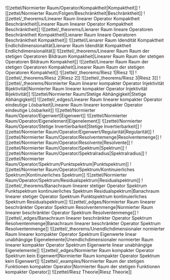 ![[zettel/Normierter Raum/Operator/Kompaktheit|Kompaktheit]]
![[zettel/Normierter Raum/Folgen/Beschränktheit|Beschränktheit]]
![[zettel/_theorems/Linearer Raum linearer Operator Kompaktheit Beschränktheit|Linearer Raum linearer Operator Kompaktheit Beschränktheit]]
![[zettel/_theorems/Lienarer Raum lineare Operatoren Beschränktheit Kompaktheit|Lienarer Raum lineare Operatoren Beschränktheit Kompaktheit]]
![[zettel/Lienarer Raum Idendität Kompaktheit Endlichdimensionalität|Lienarer Raum Idendität Kompaktheit Endlichdimensionalität]]
![[zettel/_theorems/Linearer Raum Raum der stetigen Operatoren Bildraum Kompakheit|Linearer Raum Raum der stetigen Operatoren Bildraum Kompakheit]]
![[zettel/Linearer Raum Raum der stetigen Operatoren Kompakheit|Linearer Raum Raum der stetigen Operatoren Kompakheit]]
![[zettel/_theorems/Riesz 1|Riesz 1]]
![[zettel/_theorems/Riesz 2|Riesz 2]]
![[zettel/_theorems/Riesz 3|Riesz 3]]
![[zettel/_theorems/Normierter Raum linearer kompakter Operator Injektivität Bijektivität|Normierter Raum linearer kompakter Operator Injektivität Bijektivität]]
![[zettel/Normierter Raum/Stetige Abhängigkeit|Stetige Abhängigkeit]]
![[zettel/_edges/Linearer Raum linearer kompakter Operator eindeutige Lösbarkeit|Linearer Raum linearer kompakter Operator eindeutige Lösbarkeit]]
![[zettel/Normierter Raum/Operator/Eigenwert|Eigenwert]]
![[zettel/Normierter Raum/Operator/Eigenelement|Eigenelement]]
![[zettel/Normierter Raum/Operator/Stetige Invertierbarkeit|Stetige Invertierbarkeit]]
![[zettel/Normierter Raum/Operator/Eigenwert/Regularität|Regularität]]
![[zettel/Normierter Raum/Operator/Resolventemenge|Resolventemenge]]
![[zettel/Normierter Raum/Operator/Resolvente|Resolvente]]
![[zettel/Normierter Raum/Operator/Spektrum|Spektrum]]
![[zettel/Normierter Raum/Operator/Spektralradius|Spektralradius]]
![[zettel/Normierter Raum/Operator/Spektrum/Punktspektrum|Punktspektrum]]
![[zettel/Normierter Raum/Operator/Spektrum/Kontinuierliches Spektrum|Kontinuierliches Spektrum]]
![[zettel/Normierter Raum/Operator/Spektrum/Residualspektrum|Residualspektrum]]
![[zettel/_theorems/Banachraum linearer stetiger Operator Spektrum Punktspektrum kontinuierliches Spektrum Residualspektrum|Banachraum linearer stetiger Operator Spektrum Punktspektrum kontinuierliches Spektrum Residualspektrum]]
![[zettel/_edges/Normierter Raum linearer beschränkter Operator Spektrum Resolventenmenge|Normierter Raum linearer beschränkter Operator Spektrum Resolventenmenge]]
![[zettel/_edges/Banachraum linearer beschränkter Operator Spektrum Resolventenmenge|Banachraum linearer beschränkter Operator Spektrum Resolventenmenge]]
![[zettel/_theorems/Unendlichdimensionaler normierter Raum linearer kompakter Operator Spektrum Eigenwerte linear unabhängige Eigenelemente|Unendlichdimensionaler normierter Raum linearer kompakter Operator Spektrum Eigenwerte linear unabhängige Eigenelemente]]
![[zettel/_edges/Normierter Raum kompakter Operator Spektrum kein Eigenwert|Normierter Raum kompakter Operator Spektrum kein Eigenwert]]
![[zettel/_examples/Normierter Raum der stetigen Funktionen kompakter Operator|Normierter Raum der stetigen Funktionen kompakter Operator]]
![[zettel/Riesz Theorie|Riesz Theorie]]
